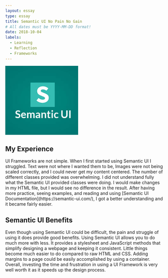 ```yaml
---
layout: essay
type: essay
title: Semantic UI No Pain No Gain
# All dates must be YYYY-MM-DD format!
date: 2018-10-04
labels:
  - Learning
  - Reflection
  - Frameworks
---
```

<img class="ui small right floated rounded image" src="../images/SematicUI.jpeg">
<h2>My Experience</h2>
UI Frameworks are not simple. When I first started using Semantic UI I struggled. Text were not where I wanted them to be, Images were not being scaled correctly, and I could never get my content centered. The number of different classes provided was overwhelming. I did not understand fully what the Semantic UI provided classes were doing. I would make changes in my HTML file, but I would see no difference in the result. After having more practice, seeing examples, and reading and using [Semantic UI Documentation](https://semantic-ui.com/), I got a better understanding and it became fairly easier.

<h2>Semantic UI Benefits</h2>
Even though using Semantic UI could be difficult, the pain and struggle of using it does provide good benefits. Using Semantic UI allows you to do much more with less. It provides a stylesheet and JavaScript methods that simplify designing a webpage and keeping it consistent. Little things become much easier to do compared to raw HTML and CSS. Adding margins to a page could be easily accomplished by using a container. Overall, investing the time and frustration in using a UI Framework is very well worth it as it speeds up the design process.
